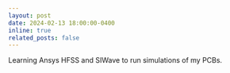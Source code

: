 ```yaml
---
layout: post
date: 2024-02-13 18:00:00-0400
inline: true
related_posts: false
---
```


Learning Ansys HFSS and SIWave to run simulations of my PCBs.
